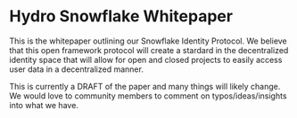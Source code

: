 # Hydro Snowflake Whitepaper
This is the whitepaper outlining our Snowflake Identity Protocol. We believe that this open framework protocol will create a stardard in the decentralized identity space that will allow for open and closed projects to easily access user data in a decentralized manner.

This is currently a DRAFT of the paper and many things will likely change. We would love to community members to comment on typos/ideas/insights into what we have.
